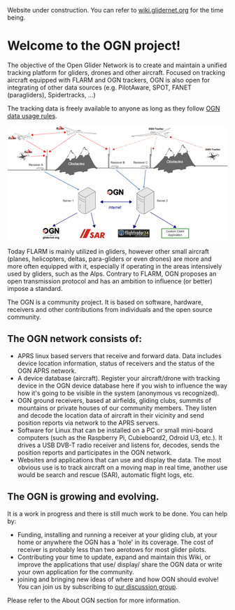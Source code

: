 Website under construction. You can refer to [wiki.glidernet.org](http://wiki.glidernet.org) for the time being.

# Welcome to the OGN project!

The objective of the Open Glider Network is to create and maintain a unified tracking platform for gliders, drones and other aircraft. Focused on tracking aircraft equipped with FLARM and OGN trackers, OGN is also open for integrating of other data sources (e.g. PilotAware, SPOT, FANET (paragliders), Spidertracks, …)

The tracking data is freely available to anyone as long as they follow [OGN data usage rules](ogn-data-usage/).

![OGN Architecture](OGN_Arch.png)


Today FLARM is mainly utilized in gliders, however other small aircraft (planes, helicopters, deltas, para-gliders or even drones) are more and more often equipped with it, especially if operating in the areas intensively used by gliders, such as the Alps.
Contrary to FLARM, OGN proposes an open transmission protocol and has an ambition to influence (or better) impose a standard.

The OGN is a community project. It is based on software, hardware, receivers and other contributions from individuals and the open source community.

## The OGN network consists of:
* APRS linux based servers that receive and forward data. Data includes device location information, status of receivers and the status of the OGN APRS network.
* A device database (aircraft). Register your aircraft/drone with tracking device in the OGN device database here if you wish to influence the way how it's going to be visible in the system (anonymous vs recognized).
* OGN ground receivers, based at airfields, gliding clubs, summits of mountains or private houses of our community members. They listen and decode the location data of aircraft in their vicinity and send position reports via network to the APRS servers.
* Software for Linux that can be installed on a PC or small mini-board computers (such as the Raspberry Pi, Cubieboard2, Odroid U3, etc.). It drives a USB DVB-T radio receiver and listens for, decodes, sends the position reports and participates in the OGN network.
* Websites and applications that can use and display the data. The most obvious use is to track aircraft on a moving map in real time, another use would be search and rescue (SAR), automatic flight logs, etc.

## The OGN is growing and evolving.
It is a work in progress and there is still much work to be done. You can help by:
* Funding, installing and running a receiver at your gliding club, at your home or anywhere the OGN has a 'hole' in its coverage. The cost of receiver is probably less than two aerotows for most glider pilots.
* Contributing your time to update, expand and maintain this Wiki, or improve the applications that use/ display/ share the OGN data or write your own application for the community.
* joining and bringing new ideas of where and how OGN should evolve!
You can join us by subscribing to [our discussion group](https://groups.google.com/forum/#!forum/openglidernetwork).

Please refer to the About OGN section for more information.


